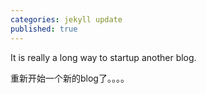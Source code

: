 ```yaml
---
categories: jekyll update
published: true
---
```

It is really a long way to startup another blog.

重新开始一个新的blog了。。。。
